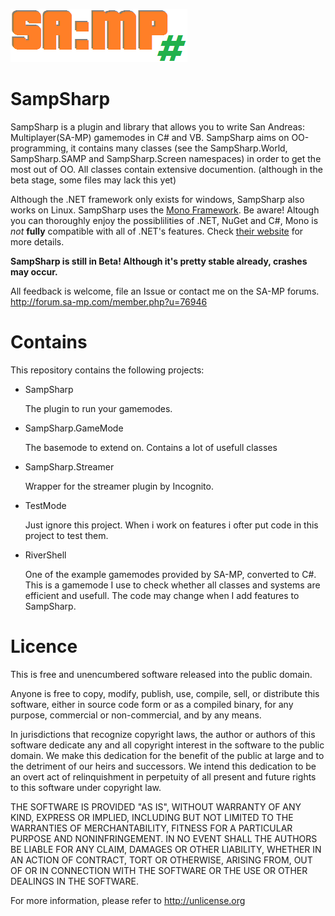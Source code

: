 ![SampSharp](https://raw.githubusercontent.com/ikkentim/SampSharp/master/SampSharp.png)

SampSharp
===
SampSharp is a plugin and library that allows you to write San Andreas: Multiplayer(SA-MP) gamemodes in C# and VB. SampSharp aims on OO-programming, it contains many classes (see the SampSharp.World, SampSharp.SAMP and SampSharp.Screen namespaces) in order to get the most out of OO. All classes contain extensive documention. (although in the beta stage, some files may lack this yet)

Although the .NET framework only exists for windows, SampSharp also works on Linux. SampSharp uses the [Mono Framework](http://www.mono-project.com/). Be aware! Altough you can thoroughly enjoy the possiblilities of .NET, NuGet and C#, Mono is *not* **fully** compatible with all of .NET's features. Check [their website](http://www.mono-project.com/Compatibility) for more details.

**SampSharp is still in Beta! Although it's pretty stable already, crashes may occur.**

All feedback is welcome, file an Issue or contact me on the SA-MP forums. http://forum.sa-mp.com/member.php?u=76946

Contains
===
This repository contains the following projects:
* SampSharp

  The plugin to run your gamemodes.
  
* SampSharp.GameMode

  The basemode to extend on. Contains a lot of usefull classes

* SampSharp.Streamer

  Wrapper for the streamer plugin by Incognito.
  
* TestMode

  Just ignore this project. When i work on features i ofter put code in this project to test them.

* RiverShell

  One of the example gamemodes provided by SA-MP, converted to C#. This is a gamemode I use to check whether all classes and systems are efficient and usefull. The code may change when I add features to SampSharp.

Licence
===
This is free and unencumbered software released into the public domain.

Anyone is free to copy, modify, publish, use, compile, sell, or
distribute this software, either in source code form or as a compiled
binary, for any purpose, commercial or non-commercial, and by any
means.

In jurisdictions that recognize copyright laws, the author or authors
of this software dedicate any and all copyright interest in the
software to the public domain. We make this dedication for the benefit
of the public at large and to the detriment of our heirs and
successors. We intend this dedication to be an overt act of
relinquishment in perpetuity of all present and future rights to this
software under copyright law.

THE SOFTWARE IS PROVIDED "AS IS", WITHOUT WARRANTY OF ANY KIND,
EXPRESS OR IMPLIED, INCLUDING BUT NOT LIMITED TO THE WARRANTIES OF
MERCHANTABILITY, FITNESS FOR A PARTICULAR PURPOSE AND NONINFRINGEMENT.
IN NO EVENT SHALL THE AUTHORS BE LIABLE FOR ANY CLAIM, DAMAGES OR
OTHER LIABILITY, WHETHER IN AN ACTION OF CONTRACT, TORT OR OTHERWISE,
ARISING FROM, OUT OF OR IN CONNECTION WITH THE SOFTWARE OR THE USE OR
OTHER DEALINGS IN THE SOFTWARE.

For more information, please refer to <http://unlicense.org>

